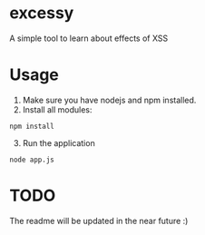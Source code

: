 # excessy
A simple tool to learn about effects of XSS

# Usage
1. Make sure you have nodejs and npm installed.
2. Install all modules:
````
npm install
````
3. Run the application
````
node app.js
````

# TODO
The readme will be updated in the near future :)
